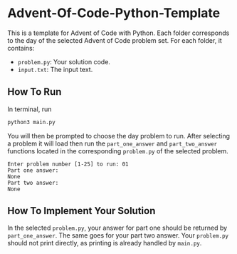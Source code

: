 # Advent-Of-Code-Python-Template
This is a template for Advent of Code with Python. Each folder corresponds to the day of the selected Advent of Code problem set. For each folder, it contains:
- `problem.py`: Your solution code. 
- `input.txt`: The input text.

## How To Run
In terminal, run
```bash
python3 main.py
```
You will then be prompted to choose the day problem to run. After selecting a problem it will load then run the `part_one_answer` and `part_two_answer` functions located in the corresponding `problem.py` of the selected problem.
```
Enter problem number [1-25] to run: 01
Part one answer:
None
Part two answer:
None
```

## How To Implement Your Solution
In the selected `problem.py`, your answer for part one should be returned by `part_one_answer`. The same goes for your part two answer. Your `problem.py` should not print directly, as printing is already handled by `main.py`.